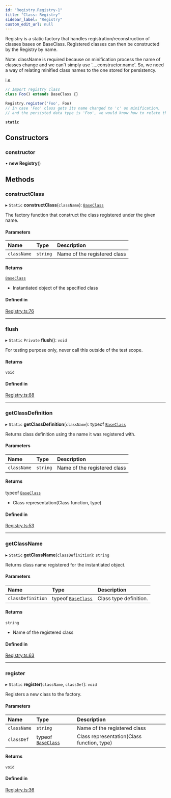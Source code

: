 ```yaml
---
id: "Registry.Registry-1"
title: "Class: Registry"
sidebar_label: "Registry"
custom_edit_url: null
---
```




Registry is a static factory that handles registration/reconstruction of
classes bases on BaseClass. Registered classes can then be constructed by the Registry by name.

Note: className is required because on minification process
the name of classes change and we can't simply use '....constructor.name'.
So, we need a way of relating minified class names to the one stored for persistency.

i.e.
```javascript
// Import registry class
class Foo() extends BaseClass {}

Registry.register('Foo', Foo)
// In case 'Foo' class gets its name changed to 'c' on minification,
// and the persisted data type is 'Foo', we would know how to relate them.
```

**`static`**

## Constructors

### constructor

• **new Registry**()

## Methods

### constructClass

▸ `Static` **constructClass**(`className`): [`BaseClass`](Utilities/Utilities_BaseClass.BaseClass)

The factory function that construct the class registered under the given name.

#### Parameters

| Name | Type | Description |
| :------ | :------ | :------ |
| `className` | `string` | Name of the registered class |

#### Returns

[`BaseClass`](Utilities/Utilities_BaseClass.BaseClass)

- Instantiated object of the specified class

#### Defined in

[Registry.ts:76](https://github.com/ZeaInc/zea-engine/blob/d2f20572/src/Registry.ts#L76)

___

### flush

▸ `Static` `Private` **flush**(): `void`

For testing purpose only, never call this outside of the test scope.

#### Returns

`void`

#### Defined in

[Registry.ts:88](https://github.com/ZeaInc/zea-engine/blob/d2f20572/src/Registry.ts#L88)

___

### getClassDefinition

▸ `Static` **getClassDefinition**(`className`): typeof [`BaseClass`](Utilities/Utilities_BaseClass.BaseClass)

Returns class definition using the name it was registered with.

#### Parameters

| Name | Type | Description |
| :------ | :------ | :------ |
| `className` | `string` | Name of the registered class |

#### Returns

typeof [`BaseClass`](Utilities/Utilities_BaseClass.BaseClass)

- Class representation(Class function, type)

#### Defined in

[Registry.ts:53](https://github.com/ZeaInc/zea-engine/blob/d2f20572/src/Registry.ts#L53)

___

### getClassName

▸ `Static` **getClassName**(`classDefinition`): `string`

Returns class name registered for the instantiated object.

#### Parameters

| Name | Type | Description |
| :------ | :------ | :------ |
| `classDefinition` | typeof [`BaseClass`](Utilities/Utilities_BaseClass.BaseClass) | Class type definition. |

#### Returns

`string`

- Name of the registered class

#### Defined in

[Registry.ts:63](https://github.com/ZeaInc/zea-engine/blob/d2f20572/src/Registry.ts#L63)

___

### register

▸ `Static` **register**(`className`, `classDef`): `void`

Registers a new class to the factory.

#### Parameters

| Name | Type | Description |
| :------ | :------ | :------ |
| `className` | `string` | Name of the registered class |
| `classDef` | typeof [`BaseClass`](Utilities/Utilities_BaseClass.BaseClass) | Class representation(Class function, type) |

#### Returns

`void`

#### Defined in

[Registry.ts:36](https://github.com/ZeaInc/zea-engine/blob/d2f20572/src/Registry.ts#L36)

